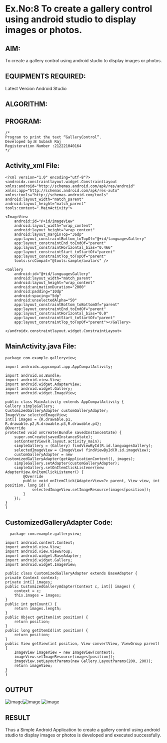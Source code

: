 # Ex.No:8 To create a gallery control using android studio to display images or photos.


## AIM:

To create a gallery control using android studio to display images or photos.

## EQUIPMENTS REQUIRED:

Latest Version Android Studio

## ALGORITHM:



## PROGRAM:
```
/*
Program to print the text “GalleryControl”.
Developed by:B Subash Raj
Registeration Number :212221040164
*/
```
## Activity_xml File:
```
<?xml version="1.0" encoding="utf-8"?>
<androidx.constraintlayout.widget.ConstraintLayout xmlns:android="http://schemas.android.com/apk/res/android"
xmlns:app="http://schemas.android.com/apk/res-auto"
xmlns:tools="http://schemas.android.com/tools"
android:layout_width="match_parent"
android:layout_height="match_parent"
tools:context=".MainActivity">

<ImageView
    android:id="@+id/imageView"
    android:layout_width="wrap_content"
    android:layout_height="wrap_content"
    android:layout_marginTop="36dp"
    app:layout_constraintBottom_toTopOf="@+id/languagesGallery"
    app:layout_constraintEnd_toEndOf="parent"
    app:layout_constraintHorizontal_bias="0.466"
    app:layout_constraintStart_toStartOf="parent"
    app:layout_constraintTop_toTopOf="parent"
    tools:srcCompat="@tools:sample/avatars" />

<Gallery
    android:id="@+id/languagesGallery"
    android:layout_width="match_parent"
    android:layout_height="wrap_content"
    android:animationDuration="2000"
    android:padding="10dp"
    android:spacing="5dp"
    android:unselectedAlpha="50"
    app:layout_constraintBottom_toBottomOf="parent"
    app:layout_constraintEnd_toEndOf="parent"
    app:layout_constraintHorizontal_bias="0.0"
    app:layout_constraintStart_toStartOf="parent"
    app:layout_constraintTop_toTopOf="parent"></Gallery>

</androidx.constraintlayout.widget.ConstraintLayout>
```
## MainActivity.java File:
```
package com.example.galleryview;

import androidx.appcompat.app.AppCompatActivity;

import android.os.Bundle;
import android.view.View;
import android.widget.AdapterView;
import android.widget.Gallery;
import android.widget.ImageView;

public class MainActivity extends AppCompatActivity {
Gallery simpleGallery;
CustomizedGalleryAdapter customGalleryAdapter;
ImageView selectedImageView;
int[] images = {R.drawable.p1, R.drawable.p2,R.drawable.p3,R.drawable.p4};
@Override
protected void onCreate(Bundle savedInstanceState) {
    super.onCreate(savedInstanceState);
    setContentView(R.layout.activity_main);
    simpleGallery = (Gallery) findViewById(R.id.languagesGallery);
    selectedImageView = (ImageView) findViewById(R.id.imageView);
    customGalleryAdapter = new CustomizedGalleryAdapter(getApplicationContext(), images);
    simpleGallery.setAdapter(customGalleryAdapter);
    simpleGallery.setOnItemClickListener(new AdapterView.OnItemClickListener() {
        @Override
        public void onItemClick(AdapterView<?> parent, View view, int position, long id) {
            selectedImageView.setImageResource(images[position]);
        }
    });
}
}
```
## CustomizedGalleryAdapter Code:
```
  package com.example.galleryview;

import android.content.Context;
import android.view.View;
import android.view.ViewGroup;
import android.widget.BaseAdapter;
import android.widget.Gallery;
import android.widget.ImageView;

public class CustomizedGalleryAdapter extends BaseAdapter {
private Context context;
private int[] images;
public CustomizedGalleryAdapter(Context c, int[] images) {
    context = c;
    this.images = images;
}
public int getCount() {
    return images.length;
}
public Object getItem(int position) {
    return position;
}
public long getItemId(int position) {
    return position;
}
public View getView(int position, View convertView, ViewGroup parent) {
    ImageView imageView = new ImageView(context);
    imageView.setImageResource(images[position]);
    imageView.setLayoutParams(new Gallery.LayoutParams(200, 200));
    return imageView;
}
}
```

## OUTPUT
![image](https://github.com/varshithathirumalachari/Mobile-Application-Development/assets/131793193/e16b068e-53bf-4ebc-8732-45fa9787788a)![image](https://github.com/varshithathirumalachari/Mobile-Application-Development/assets/131793193/f2654390-2792-4e70-b932-17f1db48d3cc)
![image](https://github.com/varshithathirumalachari/Mobile-Application-Development/assets/131793193/cd606866-4285-4f40-9153-972e5010f558)




## RESULT
Thus a Simple Android Application to create a gallery control using android studio to display images or photos is developed and executed successfully.


